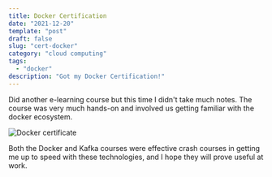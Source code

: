 ```yaml
---
title: Docker Certification
date: "2021-12-20"
template: "post"
draft: false
slug: "cert-docker"
category: "cloud computing"
tags:
  - "docker"
description: "Got my Docker Certification!"
---
```


Did another e-learning course but this time I didn't take much notes. The course was very much hands-on and involved us getting familiar with the docker ecosystem.

![Docker certificate](/media/docker-cert.png)

Both the Docker and Kafka courses were effective crash courses in getting me up to speed with these technologies, and I hope they will prove useful at work.

